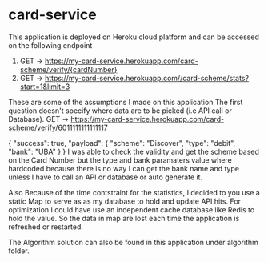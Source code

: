 # card-service

This application is deployed on Heroku cloud platform
and can be accessed on the following endpoint
1. GET -> https://my-card-service.herokuapp.com/card-scheme/verify/{cardNumber}
2. GET -> https://my-card-service.herokuapp.com//card-scheme/stats?start=1&limit=3

These are some of the assumptions I made on this application
The first question doesn't specify where data are to be picked (i.e API call or Database).
GET -> https://my-card-service.herokuapp.com/card-scheme/verify/6011111111111117

{
    "success": true,
    "payload": {
        "scheme": "Discover",
        "type": "debit",
        "bank": "UBA"
    }
}
I was able to check the validity and get the scheme based on the Card Number but the type and 
bank paramaters value where hardcoded because there is no way I can get the bank name and type
unless I have to call an API or database or auto generate it.

Also Because of the time contstraint for the statistics, I decided to you use a static Map to serve as as 
my database to hold and update API hits. For optimization I could have use an independent cache database like Redis
to hold the value. So the data in map are lost each time the application is refreshed or restarted.


The Algorithm solution can also be found in this application under algorithm folder.
